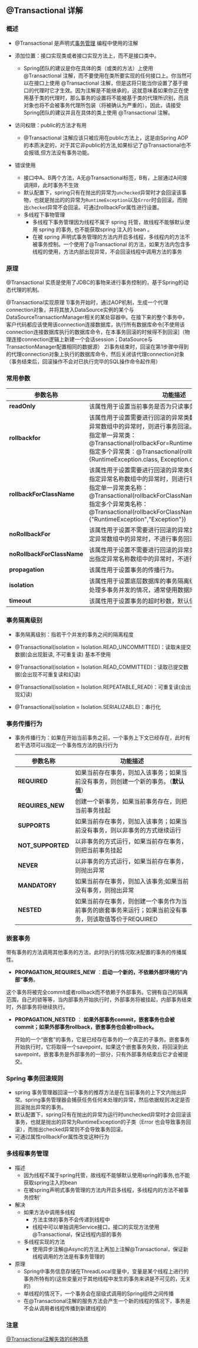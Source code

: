 ## @Transactional 详解

### 概述

- @Transactional 是声明式[事务管理](https://blog.csdn.net/mingyundezuoan/article/details/79167332) 编程中使用的注解
- 添加位置：接口实现类或者接口实现方法上，而不是接口类中。
  - Spring团队的建议是你在具体的类（或类的方法）上使用 @Transactional 注解，而不要使用在类所要实现的任何接口上。你当然可以在接口上使用 @Transactional 注解，但是这将只能当你设置了基于接口的代理时它才生效。因为注解是不能继承的，这就意味着如果你正在使用基于类的代理时，那么事务的设置将不能被基于类的代理所识别，而且对象也将不会被事务代理所包装（将被确认为严重的）。因此，请接受Spring团队的建议并且在具体的类上使用 @Transactional 注解。
- 访问权限：public的方法才有用
  - @Transactional 注解应该只被应用在public方法上，这是由Spring AOP的本质决定的，对于其它非public的方法,如果标记了@Transactional也不会报错,但方法没有事务功能。

- 错误使用
  - 接口中A、B两个方法，A无@Transactional标签，B有，上层通过A间接调用B，此时事务不生效
  - 默认配置下，spring只有在抛出的异常为`unchecked`异常时才会回滚该事物，也就是抛出的的异常为`RuntimeException`以及`Error`时会回滚。而抛出`checked`异常不会回滚。可通过rollbackFor属性进行设置。
  - 多线程下事物管理
    - 多线程下事务管理因为线程不属于 spring 托管，故线程不能够默认使用 spring 的事务,  也不能获取spring 注入的 bean 。
    -   在被 spring 声明式事务管理的方法内开启多线程，多线程内的方法不被事务控制。一个使用了@Transactional 的方法，如果方法内包含多线程的使用，方法内部出现异常，不会回滚线程中调用方法的事务

### 原理

@Transactional 实质是使用了JDBC的事物来进行事务控制的，基于Spring的动态代理的机制。

@Transactional实现原理
	1)事务开始时，通过AOP机制，生成一个代理connection对象，并将其放入DataSource实例的某个与DataSourceTransactionManager相关的某处容器中。在接下来的整个事务中，客户代码都应该使用该connection连接数据库，执行所有数据库命令[不使用该connection连接数据库执行的数据库命令，在本事务回滚的时候得不到回滚]（物理连接connection逻辑上新建一个会话session；DataSource与TransactionManager配置相同的数据源）
	2)事务结束时，回滚在第1步骤中得到的代理connection对象上执行的数据库命令，然后关闭该代理connection对象（事务结束后，回滚操作不会对已执行完毕的SQL操作命令起作用）

### 常用参数

| 参数名称                   | 功能描述                                                     |
| -------------------------- | ------------------------------------------------------------ |
| **readOnly**               | 该属性用于设置当前事务是否为只读事务                         |
| **rollbackfor**            | 该属性用于设置需要进行回滚的异常类数组，当方法中抛出指定异常数组中的异常时，则进行事务回滚。如：<br/>指定单一异常类：@Transactional(rollbackFor=RuntimeException.class)<br/>指定多个异常类：@Transactional(rollbackFor={RuntimeException.class, Exception.class}) |
| **rollbackForClassName**   | 该属性用于设置需要进行回滚的异常类名称数组，当方法中抛出指定异常名称数组中的异常时，则进行事务回滚。如：<br/>指定单一异常类名称：@Transactional(rollbackForClassName="RuntimeException") <br/>指定多个异常类名称：@Transactional(rollbackForClassName={"RuntimeException","Exception"}) |
| **noRollbackFor**          | 该属性用于设置不需要进行回滚的异常类数组，当方法中抛出指定异常数组中的异常时，不进行事务回滚。 |
| **noRollbackForClassName** | 该属性用于设置不需要进行回滚的异常类名称数组，当方法中抛出指定异常名称数组中的异常时，不进行事务回滚。 |
| **propagation**            | 该属性用于设置事务的传播行为。                               |
| **isolation**              | 该属性用于设置底层数据库的事务隔离级别，事务隔离级别用于处理多事务并发的情况，通常使用数据库的默认隔离级别即可。 |
| **timeout**                | 该属性用于设置事务的超时秒数，默认值为-1永不超时             |

### 事务隔离级别

- 事务隔离级别：指若干个并发的事务之间的隔离程度

- @Transactional(isolation = Isolation.READ_UNCOMMITTED)：读取未提交数据(会出现脏读, 不可重复读) 基本不使用

- @Transactional(isolation = Isolation.READ_COMMITTED)：读取已提交数据(会出现不可重复读和幻读)

- @Transactional(isolation = Isolation.REPEATABLE_READ)：可重复读(会出现幻读)

- @Transactional(isolation = Isolation.SERIALIZABLE)：串行化

### 事务传播行为

- 事务传播行为：如果在开始当前事务之前，一个事务上下文已经存在，此时有若干选项可以指定一个事务性方法的执行行为

  | 参数名称          | 功能描述                                                     |
  | ----------------- | ------------------------------------------------------------ |
  | **REQUIRED**      | 如果当前存在事务，则加入该事务；如果当前没有事务，则创建一个新的事务。（**默认值**） |
  | **REQUIRES_NEW**  | 创建一个新事务，如果当前事务存在，则把当前事务挂起           |
  | **SUPPORTS**      | 如果当前存在事务，则加入该事务；如果当前没有事务，则以非事务的方式继续运行 |
  | **NOT_SUPPORTED** | 以非事务的方式运行，如果当前存在事务，则把当前事务挂起       |
  | **NEVER**         | 以非事务的方式运行，如果当前存在事务，则抛出异常             |
  | **MANDATORY**     | 如果当前存在事务，则加入该事务;如果当前没有事务，则抛出异常  |
  | **NESTED**        | 如果当前存在事务，则创建一个事务作为当前事务的嵌套事务来运行；如果当前没有事务，则该取值等价于REQUIRED |

### 嵌套事务

​	带有事务的方法调用其他事务的方法，此时执行的情况取决配置的事务的传播属性。

-  **PROPAGATION_REQUIRES_NEW** ：**启动一个新的，不依赖外部环境的”内部“事务**。

​	这个事务将被完全commit或者rollback而不依赖于外部事务。它拥有自己的隔离范围，自己的锁等等，当内部事务开始执行时，外部事务将被挂起，内部事务结束时，外部事务将继续执行。

- **PROPAGATION_NESTED** ： **如果外部事务commit，嵌套事务也会被commit；如果外部事务rollback，嵌套事务也会被rollback。**

  开始的一个“嵌套”的事务，它是已经存在事务的一个真正的子事务。嵌套事务开始执行时，它将取得一个savepoint，如果这个嵌套事务失败，将回滚到此savepoint，嵌套事务是外部事务的一部分，只有外部事务结束后它才会被提交。

### Spring 事务回滚规则

- spring 事务管理器回滚一个事务的推荐方法是在当前事务的上下文内抛出异常。spring事务管理器会捕获任务任何未处理的异常，然后依据规则决定是否回滚抛出异常的事务。
- 默认配置下，spring只有在抛出的异常为运行时unchecked异常时才会回滚该事务，也就是抛出的异常为RuntimeException的子类（Error 也会导致事务回滚），而抛出checked异常则不会导致事务回滚。
- 可通过属性rollbackFor属性改变这种行为

### 多线程事务管理

- 描述
  - 因为线程不属于spring托管，故线程不能够默认使用spring的事务,也不能获取spring注入的bean
  - 在被spring声明式事务管理的方法内开启多线程，多线程内的方法不被事务控制‘
- 解决
  - 如果方法中调用多线程
    - 方法主体的事务不会传递到线程中
    - 线程中可以单独调用Service接口，接口的实现方法使用@Transactional，保证线程内部的事务
  - 多线程实现的方法
    - 使用异步注解@Async的方法上再加上注解@Transactional，保证新线程调用的方法是有事务管理的
- 原理
  - Spring中事务信息存储在ThreadLocal变量中，变量是某个线程上进行的事务所特有的(这些变量对于其他线程中发生的事务来讲是不可见的，无关的)
  - 单线程的情况下，一个事务会在层级式调用的Spring组件之间传播
  - 在@Transactional注解的服务方法会产生一个新的线程的情况下，事务是不会从调用者线程传播到新建线程的

### 注意

[@Transactional注解失效的6种场景](https://blog.csdn.net/hon_vin/article/details/105134342)

